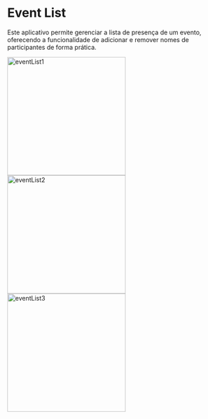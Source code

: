 # Event List

Este aplicativo permite gerenciar a lista de presença de um evento, oferecendo a funcionalidade de adicionar e remover nomes de participantes de forma prática.

<img src="https://github.com/user-attachments/assets/3587f61d-2ad0-4973-b6bc-9c9529dc326d" alt="eventList1" width="270"/>
<img src="https://github.com/user-attachments/assets/dd1de1e6-c894-47cc-98ce-379fa7312c0e" alt="eventList2" width="270"/>
<img src="https://github.com/user-attachments/assets/a3dc76e8-dcc3-4a53-9167-32b7e0f587e6" alt="eventList3" width="270"/>





